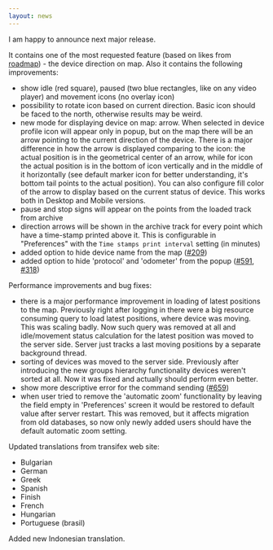 ```yaml
---
layout: news
---
```


I am happy to announce next major release. 

It contains one of the most requested feature (based on likes from [roadmap](/roadmap.html)) - the device direction on map. Also it contains the following improvements:

* show idle (red square), paused (two blue rectangles, like on any video player) and movement icons (no overlay icon)
* possibility to rotate icon based on current direction. Basic icon should be faced to the north, otherwise results may be weird.
* new mode for displaying device on map: arrow. When selected in device profile icon will appear only in popup, but on the map there will be an arrow pointing to the current direction of the device. There is a major difference in how the arrow is displayed comparing to the icon: the actual position is in the geometrical center of an arrow, while for icon the actual position is in the bottom of icon vertically and in the middle of it horizontally (see default marker icon for better understanding, it's bottom tail points to the actual position). You can also configure fill color of the arrow to display based on the current status of device. This works both in Desktop and Mobile versions.
* pause and stop signs will appear on the points from the loaded track from archive
* direction arrows will be shown in the archive track for every point which have a time-stamp printed above it. This is configurable in "Preferences" with the `Time stamps print interval` setting (in minutes)
* added option to hide device name from the map ([#209](https://github.com/vitalidze/traccar-web/issues/209))
* added option to hide 'protocol' and 'odometer' from the popup ([#591](https://github.com/vitalidze/traccar-web/issues/591), [#318](https://github.com/vitalidze/traccar-web/issues/318))

Performance improvements and bug fixes:

* there is a major performance improvement in loading of latest positions to the map. Previously right after logging in there were a big resource consuming query to load latest positions, where device was moving. This was scaling badly. Now such query was removed at all and idle/movement status calculation for the latest position was moved to the server side. Server just tracks a last moving positions by a separate background thread.
* sorting of devices was moved to the server side. Previously after introducing the new groups hierarchy functionality devices weren't sorted at all. Now it was fixed and actually should perform even better.
* show more descriptive error for the command sending ([#659](https://github.com/vitalidze/traccar-web/issues/659))
* when user tried to remove the 'automatic zoom' functionality by leaving the field empty in 'Preferences' screen it would be restored to default value after server restart. This was removed, but it affects migration from old databases, so now only newly added users should have the default automatic zoom setting.

Updated translations from transifex web site:

* Bulgarian
* German
* Greek
* Spanish
* Finish
* French
* Hungarian 
* Portuguese (brasil)

Added new Indonesian translation.